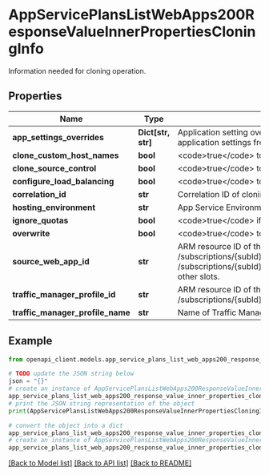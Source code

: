 # AppServicePlansListWebApps200ResponseValueInnerPropertiesCloningInfo

Information needed for cloning operation.

## Properties

Name | Type | Description | Notes
------------ | ------------- | ------------- | -------------
**app_settings_overrides** | **Dict[str, str]** | Application setting overrides for cloned app. If specified, these settings override the settings cloned  from source app. Otherwise, application settings from source app are retained. | [optional] 
**clone_custom_host_names** | **bool** | &lt;code&gt;true&lt;/code&gt; to clone custom hostnames from source app; otherwise, &lt;code&gt;false&lt;/code&gt;. | [optional] 
**clone_source_control** | **bool** | &lt;code&gt;true&lt;/code&gt; to clone source control from source app; otherwise, &lt;code&gt;false&lt;/code&gt;. | [optional] 
**configure_load_balancing** | **bool** | &lt;code&gt;true&lt;/code&gt; to configure load balancing for source and destination app. | [optional] 
**correlation_id** | **str** | Correlation ID of cloning operation. This ID ties multiple cloning operations together to use the same snapshot. | [optional] 
**hosting_environment** | **str** | App Service Environment. | [optional] 
**ignore_quotas** | **bool** | &lt;code&gt;true&lt;/code&gt; if quotas should be ignored; otherwise, &lt;code&gt;false&lt;/code&gt;. | [optional] 
**overwrite** | **bool** | &lt;code&gt;true&lt;/code&gt; to overwrite destination app; otherwise, &lt;code&gt;false&lt;/code&gt;. | [optional] 
**source_web_app_id** | **str** | ARM resource ID of the source app. App resource ID is of the form  /subscriptions/{subId}/resourceGroups/{resourceGroupName}/providers/Microsoft.Web/sites/{siteName} for production slots and  /subscriptions/{subId}/resourceGroups/{resourceGroupName}/providers/Microsoft.Web/sites/{siteName}/slots/{slotName} for other slots. | 
**traffic_manager_profile_id** | **str** | ARM resource ID of the Traffic Manager profile to use, if it exists. Traffic Manager resource ID is of the form  /subscriptions/{subId}/resourceGroups/{resourceGroupName}/providers/Microsoft.Network/trafficManagerProfiles/{profileName}. | [optional] 
**traffic_manager_profile_name** | **str** | Name of Traffic Manager profile to create. This is only needed if Traffic Manager profile does not already exist. | [optional] 

## Example

```python
from openapi_client.models.app_service_plans_list_web_apps200_response_value_inner_properties_cloning_info import AppServicePlansListWebApps200ResponseValueInnerPropertiesCloningInfo

# TODO update the JSON string below
json = "{}"
# create an instance of AppServicePlansListWebApps200ResponseValueInnerPropertiesCloningInfo from a JSON string
app_service_plans_list_web_apps200_response_value_inner_properties_cloning_info_instance = AppServicePlansListWebApps200ResponseValueInnerPropertiesCloningInfo.from_json(json)
# print the JSON string representation of the object
print(AppServicePlansListWebApps200ResponseValueInnerPropertiesCloningInfo.to_json())

# convert the object into a dict
app_service_plans_list_web_apps200_response_value_inner_properties_cloning_info_dict = app_service_plans_list_web_apps200_response_value_inner_properties_cloning_info_instance.to_dict()
# create an instance of AppServicePlansListWebApps200ResponseValueInnerPropertiesCloningInfo from a dict
app_service_plans_list_web_apps200_response_value_inner_properties_cloning_info_from_dict = AppServicePlansListWebApps200ResponseValueInnerPropertiesCloningInfo.from_dict(app_service_plans_list_web_apps200_response_value_inner_properties_cloning_info_dict)
```
[[Back to Model list]](../README.md#documentation-for-models) [[Back to API list]](../README.md#documentation-for-api-endpoints) [[Back to README]](../README.md)



